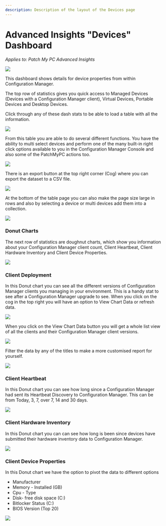 ```yaml
---
description: Description of the layout of the Devices page
---
```


# Advanced Insights "Devices" Dashboard

_Applies to: Patch My PC Advanced Insights_

![](../../../_images/image%20%28507%29.png%20"Devices%20Home%20Page")

This dashboard shows details for device properties from within Configuration Manager.

The top row of statistics gives you quick access to Managed Devices (Devices with a Configuration Manager client), Virtual Devices, Portable Devices and Desktop Devices.

Click through any of these dash stats to be able to load a table with all the information.

![](../../../_images/image%20%28492%29.png%20"Portable%20Devices")

From this table you are able to do several different functions.  You have the ability to multi select devices and perform one of the many built-in right click options available to you in the Configuration Manager Console and also some of the PatchMyPC actions too.

![](../../../_images/image%20%28510%29.png%20"Bulk%20Actions")

There is an export button at the top right corner (Cog) where you can export the dataset to a CSV file.

![](../../../_images/image%20%28511%29.png%20"Export%20Data%20Button")

At the bottom of the table page you can also make the page size large in rows and also by selecting a device or multi devices add them into a collection.

![](../../../_images/image%20%28514%29.png%20"Page%20Size%20drop-down%20and%20Add%20to%20Collection")

### Donut Charts

The next row of statistics are doughnut charts, which show you information about your Configuration Manager client count, Client Heartbeat, Client Hardware Inventory and Client Device Properties.

![](../../../_images/image%20%28515%29.png%20"Client%20Device%20Properties")

### Client Deployment

In this Donut chart you can see all the different versions of Configuration Manager clients you managing in your environment.  This is a handy stat to see after a Configuration Manager upgrade to see.  When you click on the cog in the top right you will have an option to View Chart Data or refresh data.

![](../../../_images/image%20%28516%29.png%20"Cog%20button")

When you click on the View Chart Data button you will get a whole list view of all the clients and their Configuration Manager client versions.

![](../../../_images/image%20%28494%29.png%20"Client%20Deployment%20Table")

Filter the data by any of the titles to make a more customised report for yourself.

![](../../../_images/image%20%28495%29.png%20"Filter%20table%20view")

### Client Heartbeat&#x20;

In this Donut chart you can see how long since a Configuration Manager had sent its Heartbeat Discovery to Configuration Manager.  This can be from Today, 3, 7, over 7, 14 and 30 days.

![](../../../_images/image%20%28520%29.png%20"Client%20Heartbeat%20discovery")

### Client Hardware Inventory

In this Donut chart you can can see how long is been since devices have submitted their hardware inventory data to Configuration Manager.

![](../../../_images/image%20%28522%29.png%20"Client%20Hardware%20Inventory")

### Client Device Properties

In this Donut chart we have the option to pivot the data to different options

* Manufacturer
* Memory - Installed (GB)
* Cpu - Type
* Disk- free disk space (C:)
* Bitlocker Status (C:)
* BIOS Version (Top 20)

![](../../../_images/image%20%28523%29.png%20"Client%20Device%20Properties")
